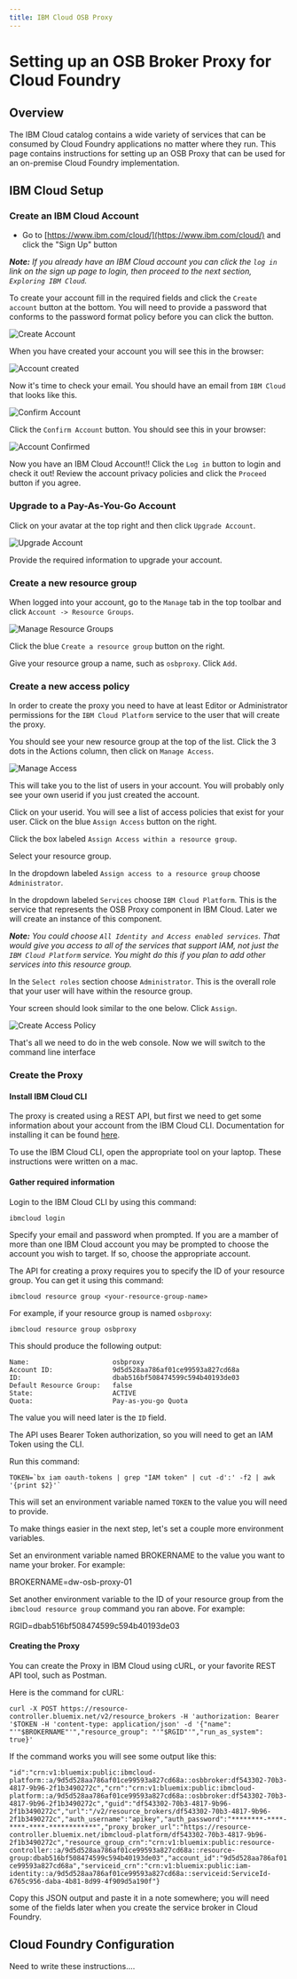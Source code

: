 ```yaml
---
title: IBM Cloud OSB Proxy
---
```


# Setting up an OSB Broker Proxy for Cloud Foundry

## Overview
The IBM Cloud catalog contains a wide variety of services that can be consumed by Cloud Foundry applications no matter where they run. This page contains instructions for setting up an OSB Proxy that can be used for an on-premise Cloud Foundry implementation.

## IBM Cloud Setup

### Create an IBM Cloud Account
- Go to [https://www.ibm.com/cloud/](https://www.ibm.com/cloud/) and click the "Sign Up" button

*__Note:__ If you already have an IBM Cloud account you can click the `log in` link on the sign up page to login, then proceed to the next section, `Exploring IBM Cloud`.*

To create your account fill in the required fields and click the `Create account` button at the bottom.  You will need to provide a password that conforms to the password format policy before you can click the button.

![Create Account](./images/CreateIBMCloudAcct.png)

When you have created your account you will see this in the browser:

![Account created](./images/AccountCreated.png)

Now it's time to check your email.  You should have an email from `IBM Cloud` that looks like this.  

![Confirm Account](./images/ConfirmAccount.png)

Click the `Confirm Account` button.  You should see this in your browser:

![Account Confirmed](./images/AccountConfirmed.png)

Now you have an IBM Cloud Account!!  Click the `Log in` button to login and check it out!  Review the account privacy policies and click the `Proceed` button if you agree.

### Upgrade to a Pay-As-You-Go Account

Click on your avatar at the top right and then click `Upgrade Account`.

![Upgrade Account](./images/UpgradeAccount.png)

Provide the required information to upgrade your account.

### Create a new resource group

When logged into your account, go to the `Manage` tab in the top toolbar and click `Account -> Resource Groups`.

![Manage Resource Groups](./images/ManageResourceGroups.png)

Click the blue `Create a resource group` button on the right.

Give your resource group a name, such as `osbproxy`.  Click `Add`.


### Create a new access policy

In order to create the proxy you need to have at least Editor or Administrator permissions for the `IBM Cloud Platform` service to the user that will create the proxy.

You should see your new resource group at the top of the list.  Click the 3 dots in the Actions column, then click on `Manage Access`.

![Manage Access](./images/ResourceGroupManageAccess.png)

This will take you to the list of users in your account.  You will probably only see your own userid if you just created the account.

Click on your userid.  You will see a list of access policies that exist for your user.  Click on the blue `Assign Access` button on the right.

Click the box labeled `Assign Access within a resource group`.

Select your resource group.

In the dropdown labeled `Assign access to a resource group` choose `Administrator`.

In the dropdown labeled `Services` choose `IBM Cloud Platform`.  This is the service that represents the OSB Proxy component in IBM Cloud.  Later we will create an instance of this component.

*__Note:__ You could choose `All Identity and Access enabled services`.  That would give you access to all of the services that support IAM, not just the `IBM Cloud Platform` service.  You might do this if you plan to add other services into this resource group.*

In the `Select roles` section choose `Administrator`.  This is the overall role that your user will have within the resource group.  

Your screen should look similar to the one below.  Click `Assign`.

![Create Access Policy](./images/CreateAccessPolicy.png)

That's all we need to do in the web console.  Now we will switch to the command line interface

### Create the Proxy

#### Install IBM Cloud CLI
The proxy is created using a REST API, but first we need to get some information about your account from the IBM Cloud CLI.  Documentation for installing it can be found [here](https://console.bluemix.net/docs/cli/reference/ibmcloud/download_cli.html#install_use).

To use the IBM Cloud CLI, open the appropriate tool on your laptop.  These instructions were written on a mac.

#### Gather required information

Login to the IBM Cloud CLI by using this command:

`ibmcloud login`

Specify your email and password when prompted.  If you are a mamber of more than one IBM Cloud account you may be prompted to choose the account you wish to target.  If so, choose the appropriate account.

The API for creating a proxy requires you to specify the ID of your resource group.  You can get it using this command:

`ibmcloud resource group <your-resource-group-name>`

For example, if your resource group is named `osbproxy`:

`ibmcloud resource group osbproxy`

This should produce the following output:

```
Name:                     osbproxy   
Account ID:               9d5d528aa786af01ce99593a827cd68a   
ID:                       dbab516bf508474599c594b40193de03   
Default Resource Group:   false   
State:                    ACTIVE   
Quota:                    Pay-as-you-go Quota   
```

The value you will need later is the `ID` field.

The API uses Bearer Token authorization, so you will need to get an IAM Token using the CLI.

Run this command:

```
TOKEN=`bx iam oauth-tokens | grep "IAM token" | cut -d':' -f2 | awk '{print $2}'`
```

This will set an environment variable named `TOKEN` to the value you will need to provide.  

To make things easier in the next step, let's set a couple more environment variables.

Set an environment variable named BROKERNAME to the value you want to name your broker.  For example:

BROKERNAME=dw-osb-proxy-01

Set another environment variable to the ID of your resource group from the `ibmcloud resource group` command you ran above.  For example:

RGID=dbab516bf508474599c594b40193de03

#### Creating the Proxy

You can create the Proxy in IBM Cloud using cURL, or your favorite REST API tool, such as Postman.

Here is the command for cURL:

```
curl -X POST https://resource-controller.bluemix.net/v2/resource_brokers -H 'authorization: Bearer '$TOKEN -H 'content-type: application/json' -d '{"name": "'"$BROKERNAME"'","resource_group": "'"$RGID"'","run_as_system": true}'
```

If the command works you will see some output like this:

```"id":"crn:v1:bluemix:public:ibmcloud-platform::a/9d5d528aa786af01ce99593a827cd68a::osbbroker:df543302-70b3-4817-9b96-2f1b3490272c","crn":"crn:v1:bluemix:public:ibmcloud-platform::a/9d5d528aa786af01ce99593a827cd68a::osbbroker:df543302-70b3-4817-9b96-2f1b3490272c","guid":"df543302-70b3-4817-9b96-2f1b3490272c","url":"/v2/resource_brokers/df543302-70b3-4817-9b96-2f1b3490272c","auth_username":"apikey","auth_password":"********-****-****-****-************","proxy_broker_url":"https://resource-controller.bluemix.net/ibmcloud-platform/df543302-70b3-4817-9b96-2f1b3490272c","resource_group_crn":"crn:v1:bluemix:public:resource-controller::a/9d5d528aa786af01ce99593a827cd68a::resource-group:dbab516bf508474599c594b40193de03","account_id":"9d5d528aa786af01ce99593a827cd68a","serviceid_crn":"crn:v1:bluemix:public:iam-identity::a/9d5d528aa786af01ce99593a827cd68a::serviceid:ServiceId-6765c956-daba-4b81-8d99-4f909d5a190f"}```

Copy this JSON output and paste it in a note somewhere; you will need some of the fields later when you create the service broker in Cloud Foundry.




## Cloud Foundry Configuration

Need to write these instructions....